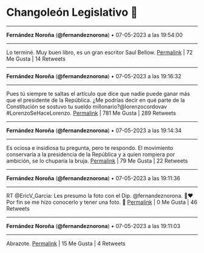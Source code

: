 # Changoleón Legislativo 🙈
*****
**Fernández Noroña** (**@fernandeznorona**) • 07-05-2023 a las 19:54:00
*****
Lo terminé. Muy buen libro, es un gran escritor Saul Bellow.
[Permalink](https://twitter.com/fernandeznorona/status/1655420760574533632) | 72 Me Gusta | 14 Retweets
*****
**Fernández Noroña** (**@fernandeznorona**) • 07-05-2023 a las 19:16:32
*****
Pues tú siempre te saltas el artículo que dice que nadie puede ganar más que el presidente de la República. ¿Me podrías decir en qué parte de la Constitución se sostuvo tu sueldo millonario?@lorenzocordovav #LorenzoSeHaceLorenzo.
[Permalink](https://twitter.com/fernandeznorona/status/1655411334282870784) | 781 Me Gusta | 289 Retweets
*****
**Fernández Noroña** (**@fernandeznorona**) • 07-05-2023 a las 19:14:34
*****
Es ociosa e insidiosa tu pregunta, pero te respondo. El movimiento conservaría a la presidencia de la República y a quien rompiera por ambición, se lo chuparía la bruja.
[Permalink](https://twitter.com/fernandeznorona/status/1655410836897255426) | 79 Me Gusta | 22 Retweets
*****
**Fernández Noroña** (**@fernandeznorona**) • 07-05-2023 a las 19:11:36
*****
RT @EricV_Garcia: Les presumo la foto con el Dip. @fernandeznorona. 👊❤️
Por fin se me hizo conocerlo y tener una foto. 🙏
[Permalink](https://twitter.com/fernandeznorona/status/1655410090118115329) | 0 Me Gusta | 46 Retweets
*****
**Fernández Noroña** (**@fernandeznorona**) • 07-05-2023 a las 19:11:03
*****
Abrazote.
[Permalink](https://twitter.com/fernandeznorona/status/1655409954784772097) | 15 Me Gusta | 4 Retweets